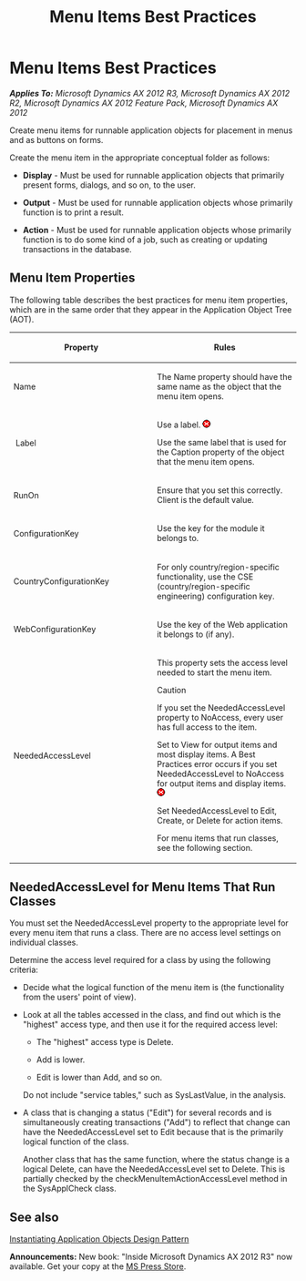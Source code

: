 ﻿---
title: Menu Items Best Practices
TOCTitle: Menu Items
ms:assetid: a97136ba-145f-4649-9995-e0a54318efed
ms:mtpsurl: https://msdn.microsoft.com/en-us/library/Aa852732(v=AX.60)
ms:contentKeyID: 35249501
ms.date: 05/18/2015
mtps_version: v=AX.60
---

# Menu Items Best Practices 


_**Applies To:** Microsoft Dynamics AX 2012 R3, Microsoft Dynamics AX 2012 R2, Microsoft Dynamics AX 2012 Feature Pack, Microsoft Dynamics AX 2012_

Create menu items for runnable application objects for placement in menus and as buttons on forms.

Create the menu item in the appropriate conceptual folder as follows:

  - **Display** - Must be used for runnable application objects that primarily present forms, dialogs, and so on, to the user.

  - **Output** - Must be used for runnable application objects whose primarily function is to print a result.

  - **Action** - Must be used for runnable application objects whose primarily function is to do some kind of a job, such as creating or updating transactions in the database.

## Menu Item Properties

The following table describes the best practices for menu item properties, which are in the same order that they appear in the Application Object Tree (AOT).

<table>
<colgroup>
<col style="width: 50%" />
<col style="width: 50%" />
</colgroup>
<thead>
<tr class="header">
<th><p>Property</p></th>
<th><p>Rules</p></th>
</tr>
</thead>
<tbody>
<tr class="odd">
<td><p>Name</p></td>
<td><p>The Name property should have the same name as the object that the menu item opens.</p></td>
</tr>
<tr class="even">
<td><p><span id="rx15menuitemlabelprop"></span> Label</p></td>
<td><p>Use a label. <img src="images/Aa872655.ErrorIcon(AX.60).gif" title="Error icon" alt="Error icon" /></p>
<p>Use the same label that is used for the Caption property of the object that the menu item opens.</p></td>
</tr>
<tr class="odd">
<td><p>RunOn</p></td>
<td><p>Ensure that you set this correctly. Client is the default value.</p></td>
</tr>
<tr class="even">
<td><p>ConfigurationKey</p></td>
<td><p>Use the key for the module it belongs to.</p></td>
</tr>
<tr class="odd">
<td><p>CountryConfigurationKey</p></td>
<td><p>For only country/region-specific functionality, use the CSE (country/region-specific engineering) configuration key.</p></td>
</tr>
<tr class="even">
<td><p>WebConfigurationKey</p></td>
<td><p>Use the key of the Web application it belongs to (if any).</p></td>
</tr>
<tr class="odd">
<td><p>NeededAccessLevel</p></td>
<td><p><span id="rx09menuaccesslevno"></span>This property sets the access level needed to start the menu item.</p>

> [!caution]  
> <P>If you set the NeededAccessLevel property to NoAccess, every user has full access to the item.</P>

<p>Set to View for output items and most display items. A Best Practices error occurs if you set NeededAccessLevel to NoAccess for output items and display items. <img src="images/Aa872655.ErrorIcon(AX.60).gif" title="Error icon" alt="Error icon" /></p>
<p>Set NeededAccessLevel to Edit, Create, or Delete for action items.</p>
<p>For menu items that run classes, see the following section.</p></td>
</tr>
</tbody>
</table>


## NeededAccessLevel for Menu Items That Run Classes

You must set the NeededAccessLevel property to the appropriate level for every menu item that runs a class. There are no access level settings on individual classes.

Determine the access level required for a class by using the following criteria:

  - Decide what the logical function of the menu item is (the functionality from the users' point of view).

  - Look at all the tables accessed in the class, and find out which is the "highest" access type, and then use it for the required access level:
    
      - The "highest" access type is Delete.
    
      - Add is lower.
    
      - Edit is lower than Add, and so on.
    
    Do not include "service tables," such as SysLastValue, in the analysis.

  - A class that is changing a status ("Edit") for several records and is simultaneously creating transactions ("Add") to reflect that change can have the NeededAccessLevel set to Edit because that is the primarily logical function of the class.
    
    Another class that has the same function, where the status change is a logical Delete, can have the NeededAccessLevel set to Delete. This is partially checked by the checkMenuItemActionAccessLevel method in the SysApplCheck class.

## See also

[Instantiating Application Objects Design Pattern](instantiating-application-objects-design-pattern.md)

  
**Announcements:** New book: "Inside Microsoft Dynamics AX 2012 R3" now available. Get your copy at the [MS Press Store](https://www.microsoftpressstore.com/store/inside-microsoft-dynamics-ax-2012-r3-9780735685109).

